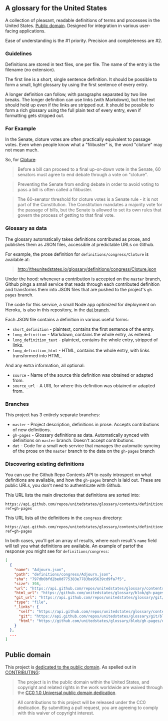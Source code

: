 ## A glossary for the United States

A collection of pleasant, readable definitions of terms and processes in the United States. [Public domain](#public-domain). Designed for integration in various user-facing applications.

Ease of understanding is the #1 priority. Precision and completeness are #2.

### Guidelines

Definitions are stored in text files, one per file. The name of the entry is the filename (no extension).

The first line is a short, single sentence definition. It should be possible to form a small, light glossary by using the first sentence of every entry.

A longer definition can follow, with paragraphs separated by two line breaks. The longer definition can use links (with Markdown), but the text should hold up even if the links are stripped out. It should be possible to form a rich glossary using the full plain text of every entry, even if formatting gets stripped out.

### For Example

In the Senate, cloture votes are often practically equivalent to passage votes. Even when people know what a "filibuster" is, the word "cloture" may not mean much.

So, for [Cloture](definitions/congress/Cloture):

> Before a bill can proceed to a final up-or-down vote in the Senate, 60 senators must agree to end debate through a vote on "cloture".

> Preventing the Senate from ending debate in order to avoid voting to pass a bill is often called a filibuster.

> The 60-senator threshold for cloture votes is a Senate rule - it is not part of the Constitution. The Constitution mandates a majority vote for the passage of bills, but the Senate is allowed to set its own rules that govern the process of getting to that final vote.


### Glossary as data

The glossary automatically takes definitions contributed as prose, and publishes them as JSON files, accessible at predictable URLs on Github.

For example, the prose definition for `definitions/congress/Cloture` is available at:

> http://theunitedstates.io/glossary/definitions/congress/Cloture.json

Under the hood: whenever a contribution is accepted on the `master` branch, Github pings a small service that reads through each contributed definition and transforms them into JSON files that are pushed to the project's `gh-pages` branch.

The code for this service, a small Node app optimized for deployment on Heroku, is also in this repository, in the [dat branch](/unitedstates/glossary/tree/dat).

Each JSON file contains a definition in various useful forms:

* `short_definition` - plaintext, contains the first sentence of the entry.
* `long_definition` - Markdown, contains the whole entry, as entered.
* `long_definition_text` - plaintext, contains the whole entry, stripped of links.
* `long_definition_html` - HTML, contains the whole entry, with links transformed into HTML.

And any extra information, all optional:

* `source` - Name of the source this definition was obtained or adapted from.
* `source_url` - A URL for where this definition was obtained or adapted from.

### Branches

This project has 3 entirely separate branches:

* `master` - Project description, definitions in prose. Accepts contributions of new definitions.
* `gh-pages` - Glossary definitions as data. Automatically synced with definitions on `master` branch. Doesn't accept contributions.
* `dat` - Code for a small web service that manages the automatic syncing of the prose on the `master` branch to the data on the `gh-pages` branch

### Discovering existing definitions

You can use the Github Repo Contents API to easily introspect on what definitions are available, and how the `gh-pages` branch is laid out. These are public URLs, you don't need to authenticate with Github.

This URL lists the main directories that definitions are sorted into:

```
https://api.github.com/repos/unitedstates/glossary/contents/definitions?ref=gh-pages
```

This URL lists all the definitions in the `congress` directory:

```
https://api.github.com/repos/unitedstates/glossary/contents/definitions/congress?ref=gh-pages
```

In both cases, you'll get an array of results, where each result's `name` field will tell you what definitions are available. An example of partof the response you might see for `definitions/congress`:

```json
[
  {
    "name": "Adjourn.json",
    "path": "definitions/congress/Adjourn.json",
    "sha": "797db0bfd2be0d775383e7783ba95639cd9fa7f5",
    "size": 398,
    "url": "https://api.github.com/repos/unitedstates/glossary/contents/definitions/congress/Adjourn.json?ref=gh-pages",
    "html_url": "https://github.com/unitedstates/glossary/blob/gh-pages/definitions/congress/Adjourn.json",
    "git_url": "https://api.github.com/repos/unitedstates/glossary/git/blobs/797db0bfd2be0d775383e7783ba95639cd9fa7f5",
    "type": "file",
    "_links": {
      "self": "https://api.github.com/repos/unitedstates/glossary/contents/definitions/congress/Adjourn.json?ref=gh-pages",
      "git": "https://api.github.com/repos/unitedstates/glossary/git/blobs/797db0bfd2be0d775383e7783ba95639cd9fa7f5",
      "html": "https://github.com/unitedstates/glossary/blob/gh-pages/definitions/congress/Adjourn.json"
    }
  },
  ...
]
```

## Public domain

This project is [dedicated to the public domain](LICENSE). As spelled out in [CONTRIBUTING](CONTRIBUTING.md):

> The project is in the public domain within the United States, and copyright and related rights in the work worldwide are waived through the [CC0 1.0 Universal public domain dedication](http://creativecommons.org/publicdomain/zero/1.0/).

> All contributions to this project will be released under the CC0 dedication. By submitting a pull request, you are agreeing to comply with this waiver of copyright interest.
